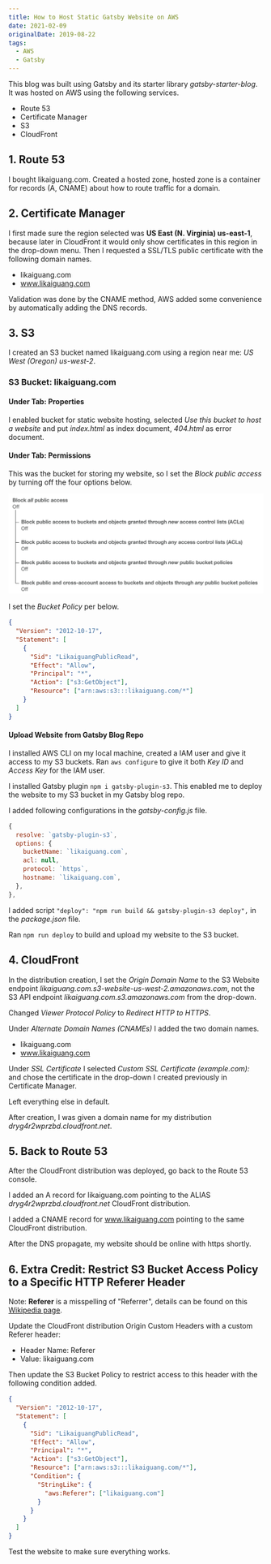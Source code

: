 ```yaml
---
title: How to Host Static Gatsby Website on AWS
date: 2021-02-09
originalDate: 2019-08-22
tags:
  - AWS
  - Gatsby
---
```


This blog was built using Gatsby and its starter library _gatsby-starter-blog_. It was hosted on AWS using the following services.

- Route 53
- Certificate Manager
- S3
- CloudFront

## 1. Route 53

I bought likaiguang.com. Created a hosted zone, hosted zone is a container for records (A, CNAME) about how to route traffic for a domain.

## 2. Certificate Manager

I first made sure the region selected was **US East (N. Virginia) us-east-1**, because later in CloudFront it would only show certificates in this region in the drop-down menu. Then I requested a SSL/TLS public certificate with the following domain names.

- likaiguang.com
- www.likaiguang.com

Validation was done by the CNAME method, AWS added some convenience by automatically adding the DNS records.

## 3. S3

I created an S3 bucket named likaiguang.com using a region near me: _US West (Oregon) us-west-2_.

### S3 Bucket: likaiguang.com

#### Under Tab: Properties

I enabled bucket for static website hosting, selected _Use this bucket to host a website_ and put _index.html_ as index document, _404.html_ as error document.

#### Under Tab: Permissions

This was the bucket for storing my website, so I set the _Block public access_ by turning off the four options below.

![Block All Public Access](./block-all-public-access.png)

I set the _Bucket Policy_ per below.

```json
{
  "Version": "2012-10-17",
  "Statement": [
    {
      "Sid": "LikaiguangPublicRead",
      "Effect": "Allow",
      "Principal": "*",
      "Action": ["s3:GetObject"],
      "Resource": ["arn:aws:s3:::likaiguang.com/*"]
    }
  ]
}
```

#### Upload Website from Gatsby Blog Repo

I installed AWS CLI on my local machine, created a IAM user and give it access to my S3 buckets. Ran `aws configure` to give it both _Key ID_ and _Access Key_ for the IAM user.

I installed Gatsby plugin `npm i gatsby-plugin-s3`. This enabled me to deploy the website to my S3 bucket in my Gatsby blog repo.

I added following configurations in the _gatsby-config.js_ file.

```js
{
  resolve: `gatsby-plugin-s3`,
  options: {
    bucketName: `likaiguang.com`,
    acl: null,
    protocol: `https`,
    hostname: `likaiguang.com`,
  },
},
```

I added script `"deploy": "npm run build && gatsby-plugin-s3 deploy",` in the _package.json_ file.

Ran `npm run deploy` to build and upload my website to the S3 bucket.

## 4. CloudFront

In the distribution creation, I set the _Origin Domain Name_ to the S3 Website endpoint _likaiguang.com.s3-website-us-west-2.amazonaws.com_, not the S3 API endpoint _likaiguang.com.s3.amazonaws.com_ from the drop-down.

Changed _Viewer Protocol Policy_ to _Redirect HTTP to HTTPS_.

Under _Alternate Domain Names (CNAMEs)_ I added the two domain names.

- likaiguang.com
- www.likaiguang.com

Under _SSL Certificate_ I selected _Custom SSL Certificate (example.com):_ and chose the certificate in the drop-down I created previously in Certificate Manager.

Left everything else in default.

After creation, I was given a domain name for my distribution _dryg4r2wprzbd.cloudfront.net_.

## 5. Back to Route 53

After the CloudFront distribution was deployed, go back to the Route 53 console.

I added an A record for likaiguang.com pointing to the ALIAS _dryg4r2wprzbd.cloudfront.net_ CloudFront distribution.

I added a CNAME record for www.likaiguang.com pointing to the same CloudFront distribution.

After the DNS propagate, my website should be online with https shortly.

## 6. Extra Credit: Restrict S3 Bucket Access Policy to a Specific HTTP Referer Header

Note: **Referer** is a misspelling of "Referrer", details can be found on this [Wikipedia page](https://en.wikipedia.org/wiki/HTTP_referer).

Update the CloudFront distribution Origin Custom Headers with a custom Referer header:

- Header Name: Referer
- Value: likaiguang.com

Then update the S3 Bucket Policy to restrict access to this header with the following condition added.

```json
{
  "Version": "2012-10-17",
  "Statement": [
    {
      "Sid": "LikaiguangPublicRead",
      "Effect": "Allow",
      "Principal": "*",
      "Action": ["s3:GetObject"],
      "Resource": ["arn:aws:s3:::likaiguang.com/*"],
      "Condition": {
        "StringLike": {
          "aws:Referer": ["likaiguang.com"]
        }
      }
    }
  ]
}
```

Test the website to make sure everything works.
